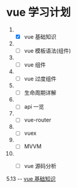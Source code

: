 
# vue 学习计划

1. - [x] vue 基础知识
2. - [ ] vue 模板语法(组件)
3. - [ ] vue 组件
4. - [ ] vue 过度组件
5. - [ ] 生命周期详解
5. - [ ] api 一览
6. - [ ] vue-router
7. - [ ] vuex
8. - [ ] MVVM
9. - [ ] vue 源码分析


5.13 -- [vue 基础知识](./vue/基础知识.md)








